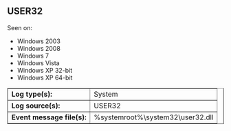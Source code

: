 ## USER32

Seen on:
* Windows 2003
* Windows 2008
* Windows 7
* Windows Vista
* Windows XP 32-bit
* Windows XP 64-bit

<table border="1" class="docutils">
  <tbody>
    <tr>
      <td><b>Log type(s):</b></td>
      <td>System</td>
    </tr>
    <tr>
      <td><b>Log source(s):</b></td>
      <td>USER32</td>
    </tr>
    <tr>
      <td><b>Event message file(s):</b></td>
      <td>%systemroot%\system32\user32.dll</td>
    </tr>
  </tbody>
</table>

&nbsp;

